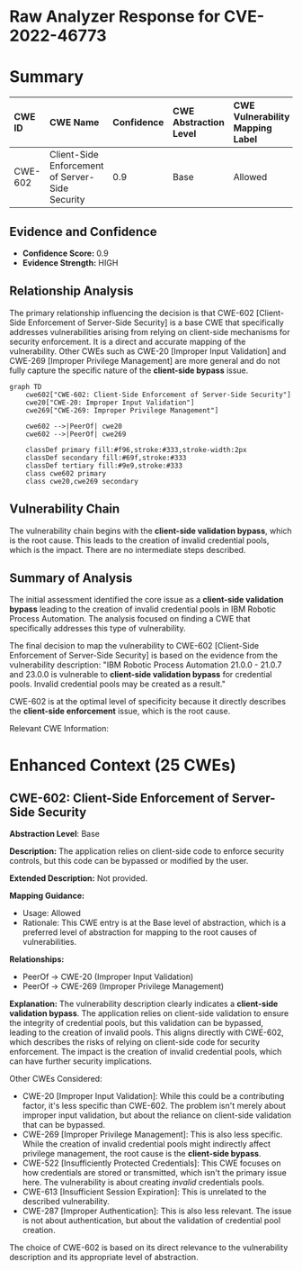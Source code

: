 # Raw Analyzer Response for CVE-2022-46773

# Summary

| CWE ID    | CWE Name                                                                     | Confidence | CWE Abstraction Level | CWE Vulnerability Mapping Label | CWE-Vulnerability Mapping Notes |
| :-------- | :--------------------------------------------------------------------------- | :--------- | :-------------------- | :------------------------------ | :------------------------------ |
| CWE-602   | Client-Side Enforcement of Server-Side Security                              | 0.9        | Base                  | Allowed                         |                                 |

## Evidence and Confidence

*   **Confidence Score:** 0.9
*   **Evidence Strength:** HIGH

## Relationship Analysis

The primary relationship influencing the decision is that CWE-602 [Client-Side Enforcement of Server-Side Security] is a base CWE that specifically addresses vulnerabilities arising from relying on client-side mechanisms for security enforcement. It is a direct and accurate mapping of the vulnerability. Other CWEs such as CWE-20 [Improper Input Validation] and CWE-269 [Improper Privilege Management] are more general and do not fully capture the specific nature of the **client-side bypass** issue.

```mermaid
graph TD
    cwe602["CWE-602: Client-Side Enforcement of Server-Side Security"]
    cwe20["CWE-20: Improper Input Validation"]
    cwe269["CWE-269: Improper Privilege Management"]
    
    cwe602 -->|PeerOf| cwe20
    cwe602 -->|PeerOf| cwe269
    
    classDef primary fill:#f96,stroke:#333,stroke-width:2px
    classDef secondary fill:#69f,stroke:#333
    classDef tertiary fill:#9e9,stroke:#333
    class cwe602 primary
    class cwe20,cwe269 secondary
```

## Vulnerability Chain

The vulnerability chain begins with the **client-side validation bypass**, which is the root cause. This leads to the creation of invalid credential pools, which is the impact. There are no intermediate steps described.

## Summary of Analysis

The initial assessment identified the core issue as a **client-side validation bypass** leading to the creation of invalid credential pools in IBM Robotic Process Automation. The analysis focused on finding a CWE that specifically addresses this type of vulnerability.

The final decision to map the vulnerability to CWE-602 [Client-Side Enforcement of Server-Side Security] is based on the evidence from the vulnerability description: "IBM Robotic Process Automation 21.0.0 - 21.0.7 and 23.0.0 is vulnerable to **client-side validation bypass** for credential pools. Invalid credential pools may be created as a result."

CWE-602 is at the optimal level of specificity because it directly describes the **client-side enforcement** issue, which is the root cause.

Relevant CWE Information:

# Enhanced Context (25 CWEs)

## CWE-602: Client-Side Enforcement of Server-Side Security
**Abstraction Level**: Base

**Description:**
The application relies on client-side code to enforce security controls, but this code can be bypassed or modified by the user.

**Extended Description:**
Not provided.

**Mapping Guidance:**
- Usage: Allowed
- Rationale: This CWE entry is at the Base level of abstraction, which is a preferred level of abstraction for mapping to the root causes of vulnerabilities.

**Relationships:**
- PeerOf -> CWE-20 (Improper Input Validation)
- PeerOf -> CWE-269 (Improper Privilege Management)

**Explanation:**
The vulnerability description clearly indicates a **client-side validation bypass**. The application relies on client-side validation to ensure the integrity of credential pools, but this validation can be bypassed, leading to the creation of invalid pools. This aligns directly with CWE-602, which describes the risks of relying on client-side code for security enforcement. The impact is the creation of invalid credential pools, which can have further security implications.

Other CWEs Considered:

*   CWE-20 [Improper Input Validation]: While this could be a contributing factor, it's less specific than CWE-602. The problem isn't merely about improper input validation, but about the reliance on client-side validation that can be bypassed.
*   CWE-269 [Improper Privilege Management]: This is also less specific. While the creation of invalid credential pools might indirectly affect privilege management, the root cause is the **client-side bypass**.
*   CWE-522 [Insufficiently Protected Credentials]: This CWE focuses on how credentials are stored or transmitted, which isn't the primary issue here. The vulnerability is about creating *invalid* credentials pools.
*   CWE-613 [Insufficient Session Expiration]: This is unrelated to the described vulnerability.
*   CWE-287 [Improper Authentication]: This is also less relevant. The issue is not about authentication, but about the validation of credential pool creation.

The choice of CWE-602 is based on its direct relevance to the vulnerability description and its appropriate level of abstraction.